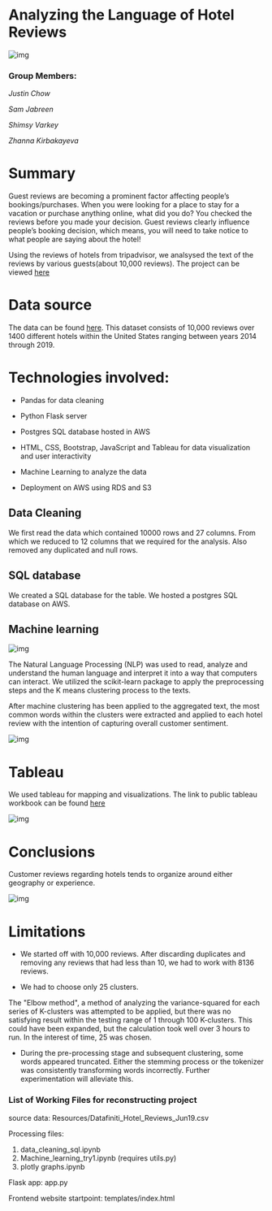 # Analyzing the Language of Hotel Reviews

![img](https://github.com/jebreensa/Project-3_Group1/blob/main/text_reviews.PNG)

### Group Members:

*Justin Chow*

*Sam Jabreen*

*Shimsy Varkey*

*Zhanna Kirbakayeva*

# Summary

Guest reviews are becoming a prominent factor affecting people’s bookings/purchases. When you were looking for a place to stay for a vacation or purchase anything online, what did you do? You checked the reviews before you made your decision. Guest reviews clearly influence people’s booking decision, which means, you will need to take notice to what people are saying about the hotel!

Using the reviews of hotels from tripadvisor, we analsysed the text of the reviews by various guests(about 10,000 reviews). The project can be viewed [here](https://s3.us-east-2.amazonaws.com/www.myawesomehotelreviews.com/map.html)

# Data source

The data can be found [here](https://www.kaggle.com/datafiniti/hotel-reviews?select=Datafiniti_Hotel_Reviews_Jun19.csv). This dataset consists of 10,000 reviews over 1400 different hotels within the United States ranging between years 2014 through 2019.

# Technologies involved:

* Pandas for data cleaning

* Python Flask server

* Postgres SQL database hosted in AWS

* HTML, CSS, Bootstrap, JavaScript and Tableau for data visualization and user interactivity

* Machine Learning to analyze the data

* Deployment on AWS using RDS and S3

## Data Cleaning

We first read the data which contained 10000 rows and 27 columns. From which we reduced to 12 columns that we required for the analysis. Also removed any duplicated and null rows. 

## SQL database

We created a SQL database for the table. We hosted a postgres SQL database on AWS. 

## Machine learning

![img](https://github.com/jebreensa/Project-3_Group1/blob/main/templates/static/NLP%20Process.svg)

The Natural Language Processing (NLP) was used to read, analyze and understand the human language and interpret it into a way that computers can interact. We utilized the scikit-learn package to apply the preprocessing steps and the K means clustering process to the texts. 

After machine clustering has been applied to the aggregated text, the most common words within the clusters were extracted and applied to each hotel review with the intention of capturing overall customer sentiment.

![img](https://github.com/jebreensa/Project-3_Group1/blob/main/geography_clusters.PNG)

# Tableau

We used tableau for mapping and visualizations. The link to public tableau workbook can be found [here](https://public.tableau.com/profile/zhanna5069#!/vizhome/zhanna6/Dashboard14?publish=yes)

![img](https://github.com/jebreensa/Project-3_Group1/blob/main/map_image.PNG)

# Conclusions

Customer reviews regarding hotels tends to organize around either geography or experience.

![img](https://github.com/jebreensa/Project-3_Group1/blob/main/keywords_cluster.PNG)

# Limitations

* We started off with 10,000 reviews. After discarding duplicates and removing any reviews that had less than 10, we had to work with 8136 reviews. 

* We had to choose only 25 clusters. 

The "Elbow method", a method of analyzing the variance-squared for each series of K-clusters was attempted to be applied, but there was no satisfying result within the testing range of 1 through 100 K-clusters. This could have been expanded, but the calculation took well over 3 hours to run. In the interest of time, 25 was chosen. 

* During the pre-processing stage and subsequent clustering, some words appeared truncated. Either the stemming process or the tokenizer was consistently transforming words incorrectly. Further experimentation will alleviate this.


### List of Working Files for reconstructing project
source data:
Resources/Datafiniti_Hotel_Reviews_Jun19.csv

Processing files:
1) data_cleaning_sql.ipynb
2) Machine_learning_try1.ipynb (requires utils.py)
3) plotly graphs.ipynb

Flask app:
app.py

Frontend website startpoint:
templates/index.html

